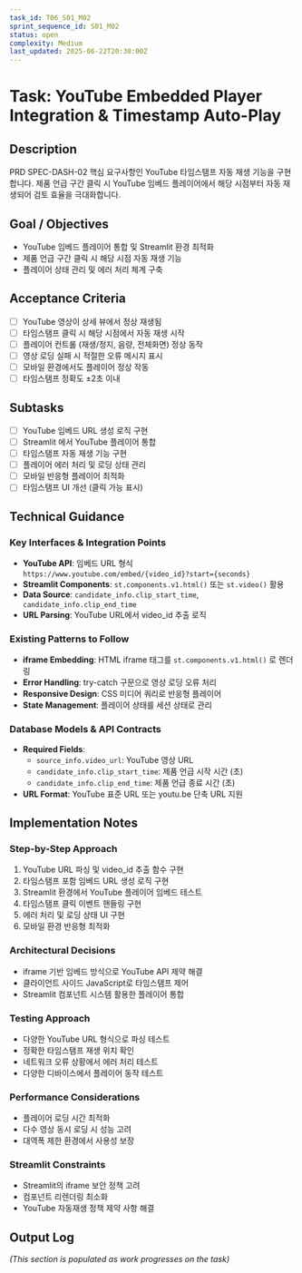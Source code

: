 ```yaml
---
task_id: T06_S01_M02
sprint_sequence_id: S01_M02
status: open
complexity: Medium
last_updated: 2025-06-22T20:30:00Z
---
```


# Task: YouTube Embedded Player Integration & Timestamp Auto-Play

## Description
PRD SPEC-DASH-02 핵심 요구사항인 YouTube 타임스탬프 자동 재생 기능을 구현합니다. 제품 언급 구간 클릭 시 YouTube 임베드 플레이어에서 해당 시점부터 자동 재생되어 검토 효율을 극대화합니다.

## Goal / Objectives
- YouTube 임베드 플레이어 통합 및 Streamlit 환경 최적화
- 제품 언급 구간 클릭 시 해당 시점 자동 재생 기능
- 플레이어 상태 관리 및 에러 처리 체계 구축

## Acceptance Criteria
- [ ] YouTube 영상이 상세 뷰에서 정상 재생됨
- [ ] 타임스탬프 클릭 시 해당 시점에서 자동 재생 시작
- [ ] 플레이어 컨트롤 (재생/정지, 음량, 전체화면) 정상 동작
- [ ] 영상 로딩 실패 시 적절한 오류 메시지 표시
- [ ] 모바일 환경에서도 플레이어 정상 작동
- [ ] 타임스탬프 정확도 ±2초 이내

## Subtasks
- [ ] YouTube 임베드 URL 생성 로직 구현
- [ ] Streamlit 에서 YouTube 플레이어 통합
- [ ] 타임스탬프 자동 재생 기능 구현
- [ ] 플레이어 에러 처리 및 로딩 상태 관리
- [ ] 모바일 반응형 플레이어 최적화
- [ ] 타임스탬프 UI 개선 (클릭 가능 표시)

## Technical Guidance

### Key Interfaces & Integration Points
- **YouTube API**: 임베드 URL 형식 `https://www.youtube.com/embed/{video_id}?start={seconds}`
- **Streamlit Components**: `st.components.v1.html()` 또는 `st.video()` 활용
- **Data Source**: `candidate_info.clip_start_time`, `candidate_info.clip_end_time`
- **URL Parsing**: YouTube URL에서 video_id 추출 로직

### Existing Patterns to Follow
- **iframe Embedding**: HTML iframe 태그를 `st.components.v1.html()` 로 렌더링
- **Error Handling**: try-catch 구문으로 영상 로딩 오류 처리
- **Responsive Design**: CSS 미디어 쿼리로 반응형 플레이어
- **State Management**: 플레이어 상태를 세션 상태로 관리

### Database Models & API Contracts
- **Required Fields**: 
  - `source_info.video_url`: YouTube 영상 URL
  - `candidate_info.clip_start_time`: 제품 언급 시작 시간 (초)
  - `candidate_info.clip_end_time`: 제품 언급 종료 시간 (초)
- **URL Format**: YouTube 표준 URL 또는 youtu.be 단축 URL 지원

## Implementation Notes

### Step-by-Step Approach
1. YouTube URL 파싱 및 video_id 추출 함수 구현
2. 타임스탬프 포함 임베드 URL 생성 로직 구현
3. Streamlit 환경에서 YouTube 플레이어 임베드 테스트
4. 타임스탬프 클릭 이벤트 핸들링 구현
5. 에러 처리 및 로딩 상태 UI 구현
6. 모바일 환경 반응형 최적화

### Architectural Decisions
- iframe 기반 임베드 방식으로 YouTube API 제약 해결
- 클라이언트 사이드 JavaScript로 타임스탬프 제어
- Streamlit 컴포넌트 시스템 활용한 플레이어 통합

### Testing Approach
- 다양한 YouTube URL 형식으로 파싱 테스트
- 정확한 타임스탬프 재생 위치 확인
- 네트워크 오류 상황에서 에러 처리 테스트
- 다양한 디바이스에서 플레이어 동작 테스트

### Performance Considerations
- 플레이어 로딩 시간 최적화
- 다수 영상 동시 로딩 시 성능 고려
- 대역폭 제한 환경에서 사용성 보장

### Streamlit Constraints
- Streamlit의 iframe 보안 정책 고려
- 컴포넌트 리렌더링 최소화
- YouTube 자동재생 정책 제약 사항 해결

## Output Log
*(This section is populated as work progresses on the task)*